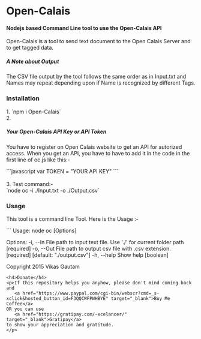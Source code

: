 <h1>Open-Calais</h1>
<h4>Nodejs based Command Line tool to use the Open-Calais API</h4>
<p>Open-Calais is a tool to send text document to the Open Calais Server and to get tagged data.</p>
<h5>A Note about Output</h5>
<p>The CSV file output by the tool follows the same order as in Input.txt and Names may repeat depending upon if Name is recognized by different Tags.</p>

<h3>Installation</h3>
   1. `npm i Open-Calais`
   <br>
   2. <h5>Your Open-Calais API Key or API Token</h5> 
   <p>You have to register on Open Calais website to get an API for autorized access. When you get an API, you have to have to add it in the code in the first line of oc.js like this:-</p>
   ```javascript
   var TOKEN = "YOUR API KEY"
   ```
   <br><br>
   3. Test command:-
    <br>
    `node oc -i ./Input.txt -o ./Output.csv`
<h3>Usage</h3>
<p>This tool is a command line Tool. Here is the Usage :-</p>
```
Usage: node oc [Options]

Options:
  -i, --In    File path to input text file.
              Use './' for current folder path                        [required]
  -o, --Out   File path to output csv file with .csv extension.
                                            [required] [default: "./output.csv"]
  -h, --help  Show help                                                [boolean]

Copyright 2015 Vikas Gautam
```
<h4>Donate</h4>
<p>If this repository helps you anyhow, please don't mind coming back and 
   <a href="https://www.paypal.com/cgi-bin/webscr?cmd=_s-xclick&hosted_button_id=F3QQCWFPWHBYE" target="_blank">Buy Me Coffee</a>
OR you can use 
   <a href="https://gratipay.com/~xcelancer/" target="_blank">Gratipay</a>
to show your appreciation and gratitude.
</p>